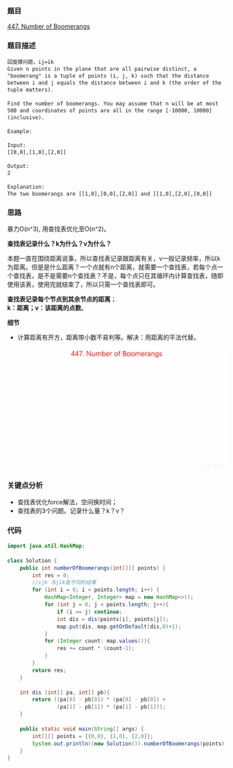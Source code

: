 ### 题目
[447. Number of Boomerangs](https://leetcode.com/problems/number-of-boomerangs/)

### 题目描述
```
回旋镖问题，ij=ik
Given n points in the plane that are all pairwise distinct, a "boomerang" is a tuple of points (i, j, k) such that the distance between i and j equals the distance between i and k (the order of the tuple matters).

Find the number of boomerangs. You may assume that n will be at most 500 and coordinates of points are all in the range [-10000, 10000] (inclusive).

Example:

Input:
[[0,0],[1,0],[2,0]]

Output:
2

Explanation:
The two boomerangs are [[1,0],[0,0],[2,0]] and [[1,0],[2,0],[0,0]]
```

### 思路
暴力O(n^3), 用查找表优化至O(n^2)。

**查找表记录什么？k为什么？v为什么？**

本题一直在围绕距离说事，所以查找表记录跟距离有关，v一般记录频率，所以k为距离。但是是什么距离？一个点就有n个距离，就需要一个查找表，若每个点一个查找表，是不是需要n个查找表？不是，每个点只在其循环内计算查找表，随即使用该表，使用完就结束了，所以只需一个查找表即可。

**查找表记录每个节点到其余节点的距离**；  
**k：距离；v：该距离的点数**。

**细节**

* 计算距离有开方，距离带小数不易判等。解决：用距离的平法代替。

![picture](https://github.com/zhangbotong/LeetCode/blob/master/assets/447.gif)

### 关键点分析
* 查找表优化force解法，空间换时间；
* 查找表的3个问题。记录什么量？k？v？

### 代码
```java
import java.util.HashMap;

class Solution {
    public int numberOfBoomerangs(int[][] points) {
        int res = 0;
        //ijk 与jik是不同的结果
        for (int i = 0; i < points.length; i++) {
            HashMap<Integer, Integer> map = new HashMap<>();
            for (int j = 0; j < points.length; j++){
                if (i == j) continue;
                int dis = dis(points[i], points[j]);
                map.put(dis, map.getOrDefault(dis,0)+1);
            }
            for (Integer count: map.values()){
                res += count * (count-1);
            }
        }
        return res;
    }

    int dis (int[] pa, int[] pb){
        return ((pa[0] - pb[0]) * (pa[0] - pb[0]) +
                (pa[1] - pb[1]) * (pa[1] - pb[1]));
    }

    public static void main(String[] args) {
        int[][] points = {{0,0}, {1,0}, {2,0}};
        System.out.println((new Solution()).numberOfBoomerangs(points));
    }
}
```